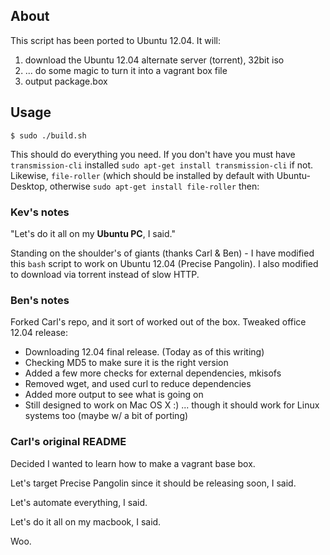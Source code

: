 ## About

This script has been ported to Ubuntu 12.04. It will: 

 1. download the Ubuntu 12.04 alternate server (torrent), 32bit iso
 2. ... do some magic to turn it into a vagrant box file
 3. output package.box 

## Usage

    $ sudo ./build.sh

This should do everything you need. If you don't have you must 
have `transmission-cli` installed `sudo apt-get install transmission-cli`
if not. Likewise, `file-roller` (which should be installed by default with
Ubuntu-Desktop, otherwise `sudo apt-get install file-roller` then:

### Kev's notes

"Let's do it all on my **Ubuntu PC**, I said."

Standing on the shoulder's of giants (thanks Carl & Ben) - I have 
modified this `bash` script to work on Ubuntu 12.04 (Precise Pangolin). 
I also modified to download via torrent instead of slow HTTP.

### Ben's notes

Forked Carl's repo, and it sort of worked out of the box. Tweaked 
office 12.04 release: 

 - Downloading 12.04 final release. (Today as of this writing)
 - Checking MD5 to make sure it is the right version
 - Added a few more checks for external dependencies, mkisofs
 - Removed wget, and used curl to reduce dependencies
 - Added more output to see what is going on
 - Still designed to work on Mac OS X :)
    ... though it should work for Linux systems too (maybe w/ a bit of porting)

### Carl's original README

Decided I wanted to learn how to make a vagrant base box.

Let's target Precise Pangolin since it should be releasing soon, I said.

Let's automate everything, I said.

Let's do it all on my macbook, I said.

Woo.
